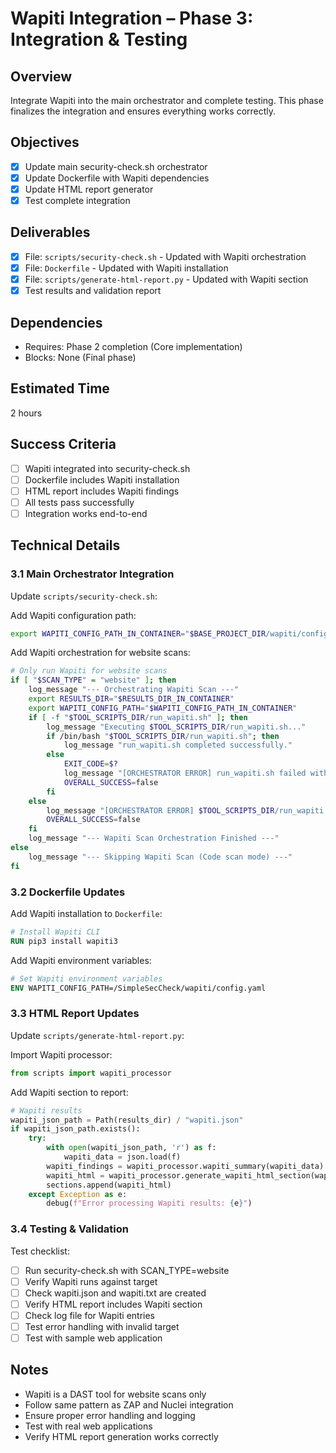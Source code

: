 # Wapiti Integration – Phase 3: Integration & Testing

## Overview
Integrate Wapiti into the main orchestrator and complete testing. This phase finalizes the integration and ensures everything works correctly.

## Objectives
- [x] Update main security-check.sh orchestrator
- [x] Update Dockerfile with Wapiti dependencies
- [x] Update HTML report generator
- [x] Test complete integration

## Deliverables
- [x] File: `scripts/security-check.sh` - Updated with Wapiti orchestration
- [x] File: `Dockerfile` - Updated with Wapiti installation
- [x] File: `scripts/generate-html-report.py` - Updated with Wapiti section
- [x] Test results and validation report

## Dependencies
- Requires: Phase 2 completion (Core implementation)
- Blocks: None (Final phase)

## Estimated Time
2 hours

## Success Criteria
- [ ] Wapiti integrated into security-check.sh
- [ ] Dockerfile includes Wapiti installation
- [ ] HTML report includes Wapiti findings
- [ ] All tests pass successfully
- [ ] Integration works end-to-end

## Technical Details

### 3.1 Main Orchestrator Integration
Update `scripts/security-check.sh`:

Add Wapiti configuration path:
```bash
export WAPITI_CONFIG_PATH_IN_CONTAINER="$BASE_PROJECT_DIR/wapiti/config.yaml"
```

Add Wapiti orchestration for website scans:
```bash
# Only run Wapiti for website scans
if [ "$SCAN_TYPE" = "website" ]; then
    log_message "--- Orchestrating Wapiti Scan ---"
    export RESULTS_DIR="$RESULTS_DIR_IN_CONTAINER"
    export WAPITI_CONFIG_PATH="$WAPITI_CONFIG_PATH_IN_CONTAINER"
    if [ -f "$TOOL_SCRIPTS_DIR/run_wapiti.sh" ]; then
        log_message "Executing $TOOL_SCRIPTS_DIR/run_wapiti.sh..."
        if /bin/bash "$TOOL_SCRIPTS_DIR/run_wapiti.sh"; then
            log_message "run_wapiti.sh completed successfully."
        else
            EXIT_CODE=$?
            log_message "[ORCHESTRATOR ERROR] run_wapiti.sh failed with exit code $EXIT_CODE."
            OVERALL_SUCCESS=false
        fi
    else
        log_message "[ORCHESTRATOR ERROR] $TOOL_SCRIPTS_DIR/run_wapiti.sh not found!"
        OVERALL_SUCCESS=false
    fi
    log_message "--- Wapiti Scan Orchestration Finished ---"
else
    log_message "--- Skipping Wapiti Scan (Code scan mode) ---"
fi
```

### 3.2 Dockerfile Updates
Add Wapiti installation to `Dockerfile`:
```dockerfile
# Install Wapiti CLI
RUN pip3 install wapiti3
```

Add Wapiti environment variables:
```dockerfile
# Set Wapiti environment variables
ENV WAPITI_CONFIG_PATH=/SimpleSecCheck/wapiti/config.yaml
```

### 3.3 HTML Report Updates
Update `scripts/generate-html-report.py`:

Import Wapiti processor:
```python
from scripts import wapiti_processor
```

Add Wapiti section to report:
```python
# Wapiti results
wapiti_json_path = Path(results_dir) / "wapiti.json"
if wapiti_json_path.exists():
    try:
        with open(wapiti_json_path, 'r') as f:
            wapiti_data = json.load(f)
        wapiti_findings = wapiti_processor.wapiti_summary(wapiti_data)
        wapiti_html = wapiti_processor.generate_wapiti_html_section(wapiti_findings)
        sections.append(wapiti_html)
    except Exception as e:
        debug(f"Error processing Wapiti results: {e}")
```

### 3.4 Testing & Validation
Test checklist:
- [ ] Run security-check.sh with SCAN_TYPE=website
- [ ] Verify Wapiti runs against target
- [ ] Check wapiti.json and wapiti.txt are created
- [ ] Verify HTML report includes Wapiti section
- [ ] Check log file for Wapiti entries
- [ ] Test error handling with invalid target
- [ ] Test with sample web application

## Notes
- Wapiti is a DAST tool for website scans only
- Follow same pattern as ZAP and Nuclei integration
- Ensure proper error handling and logging
- Test with real web applications
- Verify HTML report generation works correctly

